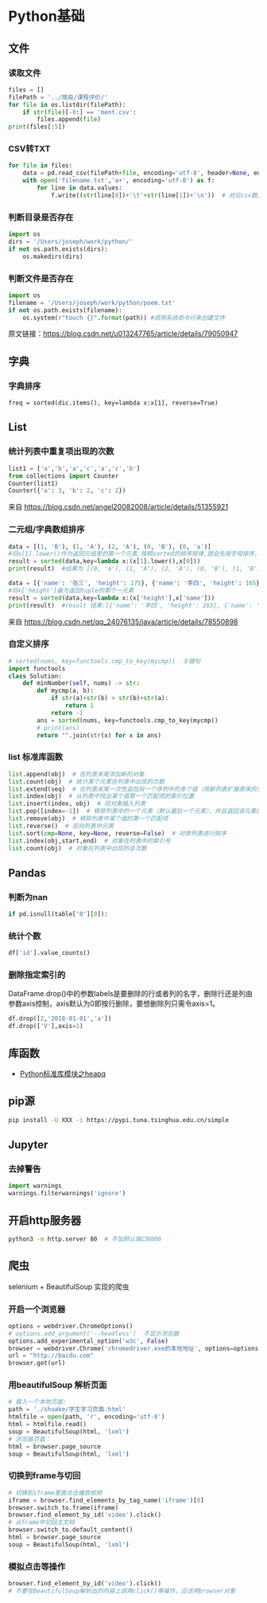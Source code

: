 # Python基础

## 文件

### 读取文件

```python
files = []
filePath = '../爬虫/课程评价/'
for file in os.listdir(filePath):
    if str(file)[-8:] == 'ment.csv':
        files.append(file)
print(files[:5])
```

### CSV转TXT
```python
for file in files:
    data = pd.read_csv(filePath+file, encoding='utf-8', header=None, engine='python')    
    with open('filename.txt','a+', encoding='utf-8') as f:
        for line in data.values:
            f.write((str(line[0])+'\t'+str(line[1])+'\n'))  # 对应csv数据字段
```


### 判断目录是否存在
```python
import os
dirs = '/Users/joseph/work/python/'
if not os.path.exists(dirs):
    os.makedirs(dirs)
```

### 判断文件是否存在
```python
import os
filename = '/Users/joseph/work/python/poem.txt'
if not os.path.exists(filename):
    os.system(r"touch {}".format(path)) #调用系统命令行来创建文件
```
原文链接：<https://blog.csdn.net/u013247765/article/details/79050947>



## 字典

### 字典排序
    freq = sorted(dic.items(), key=lambda x:x[1], reverse=True)



## List

### 统计列表中重复项出现的次数
```python
list1 = ['a','b','a','c','a','c','b']
from collections import Counter
Counter(list1)
Counter({'a': 3, 'b': 2, 'c': 2})
```
来自 <https://blog.csdn.net/angel20082008/article/details/51355921> 

### 二元组/字典数组排序

```python
data = [(1, 'B'), (1, 'A'), (2, 'A'), (0, 'B'), (0, 'a')]
#将x[1].lower()作为返回元组里的第一个元素,按照sorted的排序规律,就会先按字母排序,再按数字排序了
result = sorted(data,key=lambda x:(x[1].lower(),x[0]))
print(result)  #结果为 [(0, 'a'), (1, 'A'), (2, 'A'), (0, 'B'), (1, 'B')]

data = [{'name': '张三', 'height': 175}, {'name': '李四', 'height': 165}, {'name': '王五', 'height': 185}]
#将x['height']最为返回tuple的第个一元素
result = sorted(data,key=lambda x:(x['height'],x['name']))
print(result)  #result 结果:[{'name': '李四', 'height': 165}, {'name': '张三', 'height': 175}, {'name': '王五', 'height': 185}]
```
来自 <https://blog.csdn.net/qq_24076135/java/article/details/78550898>

### 自定义排序

```python
# sorted(nums, key=functools.cmp_to_key(mycmp))  关键句
import functools
class Solution:
    def minNumber(self, nums) -> str:
        def mycmp(a, b):
            if str(a)+str(b) > str(b)+str(a):
                return 1
            return -1
        ans = sorted(nums, key=functools.cmp_to_key(mycmp))
        # print(ans)
        return "".join(str(x) for x in ans)
```

### list 标准库函数

```python
list.append(obj)  # 在列表末尾添加新的对象
list.count(obj)  # 统计某个元素在列表中出现的次数
list.extend(seq)  # 在列表末尾一次性追加另一个序列中的多个值（用新列表扩展原来的列表）
list.index(obj)  # 从列表中找出某个值第一个匹配项的索引位置
list.insert(index, obj)  # 将对象插入列表
list.pop([index=-1])  # 移除列表中的一个元素（默认最后一个元素），并且返回该元素的值
list.remove(obj)  # 移除列表中某个值的第一个匹配项
list.reverse()  # 反向列表中元素
list.sort(cmp=None, key=None, reverse=False)  # 对原列表进行排序
list.index(obj,start,end)  # 对象在列表中的索引号
list.count(obj)  # 对象在列表中出现的总次数
```



## Pandas
### 判断为nan
```python
if pd.isnull(table['0'][0]):
```

### 统计个数
```python
df['id'].value_counts()
```

### 删除指定索引的
DataFrame.drop()中的参数labels是要删除的行或者列的名字，删除行还是列由参数axis控制，axis默认为0即按行删除，要想删除列只需令axis=1。
```python
df.drop([2,'2018-01-01','a'])
df.drop(['V'],axis=1)
```



## 库函数

- [Python标准库模块之heapq](https://www.jianshu.com/p/801318c77ab5)



## pip源

```bash
pip install -U XXX -i https://pypi.tuna.tsinghua.edu.cn/simple
```



## Jupyter

### 去掉警告
```python
import warnings
warnings.filterwarnings('ignore')
```


## 开启http服务器
```bash
python3 -m http.server 80  # 不加默认端口8000
```

## 爬虫
selenium + BeautifulSoup 实现的爬虫

### 开启一个浏览器
```python
options = webdriver.ChromeOptions()
# options.add_argument('--headless')  不显示浏览器
options.add_experimental_option('w3c', False)
browser = webdriver.Chrome('chromedriver.exe的本地地址', options=options)
url = "http://baidu.com"
browser.get(url)  
```

### 用beautifulSoup 解析页面

```python
# 载入一个本地页面:
path = './shuake/学生学习页面.html'
htmlfile = open(path, 'r', encoding='utf-8')
html = htmlfile.read()
soup = BeautifulSoup(html, 'lxml')
# 浏览器页面：
html = browser.page_source
soup = BeautifulSoup(html, 'lxml')
```

### 切换到frame与切回

```python
# 切换到iframe里面点击播放视频
iframe = browser.find_elements_by_tag_name('iframe')[0]
browser.switch_to.frame(iframe)
browser.find_element_by_id('video').click()
# 从frame中切回主文档
browser.switch_to.default_content()
html = browser.page_source
soup = BeautifulSoup(html, 'lxml')
```

### 模拟点击等操作

```python
browser.find_element_by_id('video').click()
# 不要在BeautifulSoup解析出的内容上调用click()等操作，应该用browser对象
```

